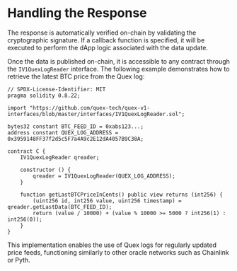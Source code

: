 # Handling the Response

The response is automatically verified on-chain by validating the cryptographic signature. If a callback function is specified, it will be executed to perform the dApp logic associated with the data update.

Once the data is published on-chain, it is accessible to any contract through the `IV1QuexLogReader` interface. The following example demonstrates how to retrieve the latest BTC price from the Quex log:

```solidity
// SPDX-License-Identifier: MIT
pragma solidity 0.8.22;

import "https://github.com/quex-tech/quex-v1-interfaces/blob/master/interfaces/IV1QuexLogReader.sol";

bytes32 constant BTC_FEED_ID = 0xabs123...;
address constant QUEX_LOG_ADDRESS = 0x3959148FF37f2d5c5F7a4A9c2E12dA4057B9C38A;

contract C {
    IV1QuexLogReader qreader;

    constructor () {
        qreader = IV1QuexLogReader(QUEX_LOG_ADDRESS);
    }

    function getLastBTCPriceInCents() public view returns (int256) {
        (uint256 id, int256 value, uint256 timestamp) = qreader.getLastData(BTC_FEED_ID);
        return (value / 10000) + (value % 10000 >= 5000 ? int256(1) : int256(0));
    }
}
```

This implementation enables the use of Quex logs for regularly updated price feeds, functioning similarly to other oracle networks such as Chainlink or Pyth.
